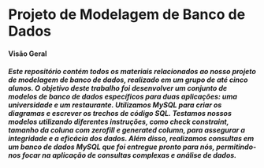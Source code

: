 # Projeto de Modelagem de Banco de Dados
#### Visão Geral
##### Este repositório contém todos os materiais relacionados ao nosso projeto de modelagem de banco de dados, realizado em um grupo de até cinco alunos. O objetivo deste trabalho foi desenvolver um conjunto de modelos de banco de dados específicos para duas aplicações: uma universidade e um restaurante. Utilizamos MySQL para criar os diagramas e escrever os trechos de código SQL. Testamos nossos modelos utilizando diferentes instruções, como check constraint, tamanho da coluna com zerofill e generated column, para assegurar a integridade e a eficácia dos dados. Além disso, realizamos consultas em um banco de dados MySQL que foi entregue pronto para nós, permitindo-nos focar na aplicação de consultas complexas e análise de dados.
